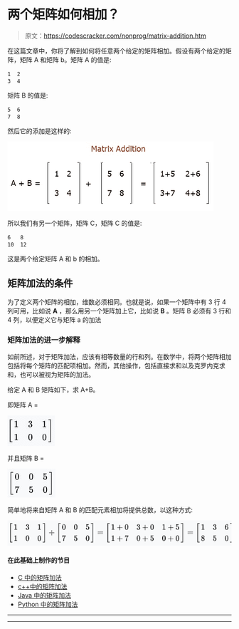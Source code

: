 # 两个矩阵如何相加？

> 原文：<https://codescracker.com/nonprog/matrix-addition.htm>

在这篇文章中，你将了解到如何将任意两个给定的矩阵相加。假设有两个给定的矩阵，矩阵 A 和矩阵 b。矩阵 A 的值是:

```
1  2
3  4
```

矩阵 B 的值是:

```
5  6
7  8
```

然后它的添加是这样的:

![matrix addition](img/86144329e528f928847eef50f787f332.png)

所以我们有另一个矩阵，矩阵 C，矩阵 C 的值是:

```
6   8
10  12
```

这是两个给定矩阵 A 和 b 的相加。

## 矩阵加法的条件

为了定义两个矩阵的相加，维数必须相同。也就是说，如果一个矩阵中有 3 行 4 列可用，比如说 **A** ，那么用另一个矩阵加上它，比如说 **B** 。矩阵 B 必须有 3 行和 4 列，以便定义它与矩阵 a 的加法

### 矩阵加法的进一步解释

如前所述，对于矩阵加法，应该有相等数量的行和列。在数学中，将两个矩阵相加包括将每个矩阵的匹配项相加。然而，其他操作，包括直接求和以及克罗内克求和，也可以被视为矩阵的加法。

给定 A 和 B 矩阵如下，求 A+B。

即矩阵 A =

![](img/650a21960b435a64aacf4696209b6709.png)

并且矩阵 B =

![](img/845332f7df8159177a0454c59f790dfe.png)

简单地将来自矩阵 A 和 B 的匹配元素相加将提供总数，以这种方式:

![](img/1001b31ee8dd5648389c4c77de5ae66a.png)

#### 在此基础上制作的节目

*   [C 中的矩阵加法](/c/program/c-program-add-two-matrices.htm)
*   [c++中的矩阵加法](/cpp/program/cpp-program-add-two-matrices.htm)
*   [Java 中的矩阵加法](/java/program/java-program-add-two-matrices.htm)
*   [Python 中的矩阵加法](/python/program/python-program-add-two-matrices.htm)

* * *

* * *